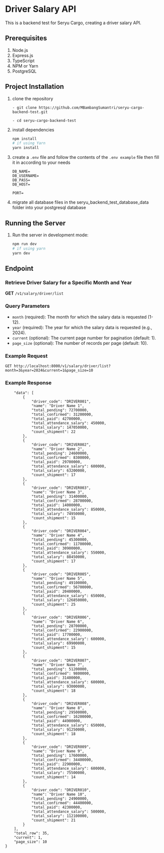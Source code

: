 # Driver Salary API

This is a backend test for Seryu Cargo, creating a driver salary API.

## Prerequisites

1. Node.js
2. Express.js
3. TypeScript
4. NPM or Yarn
5. PostgreSQL

## Project Installation

1. clone the repository

   ```
   - git clone https://github.com/MBambangSumantri/seryu-cargo-backend-test.git

   - cd seryu-cargo-backend-test
   ```

2. install dependencies

   ```bash
   npm install
   # if using Yarn
   yarn install
   ```

3. create a `.env` file and follow the contents of the `.env example` file then fill it in according to your needs

   ```
   DB_NAME=
   DB_USERNAME=
   DB_PASS=
   DB_HOST=

   PORT=
   ```

4. migrate all database files in the seryu_backend_test_database_data folder into your postgresql database

## Running the Server

1. Run the server in development mode:

   ```bash
   npm run dev
   # if using yarn
   yarn dev
   ```

## Endpoint

### Retrieve Driver Salary for a Specific Month and Year

**GET** `/v1/salary/driver/list`

### Query Parameters

- `month` (required): The month for which the salary data is requested (1-12).
- `year` (required): The year for which the salary data is requested (e.g., 2024).
- `current` (optional): The current page number for pagination (default: 1).
- `page_size` (optional): The number of records per page (default: 10).

### Example Request

```http
GET http://localhost:8000/v1/salary/driver/list?month=3&year=2024&current=1&page_size=10
```

### Example Response

```{
	"data": [
		{
			"driver_code": "DRIVER001",
			"name": "Driver Name 1",
			"total_pending": 72700000,
			"total_confirmed": 31200000,
			"total_paid": 42700000,
			"total_attendance_salary": 450000,
			"total_salary": 147050000,
			"count_shipment": 22
		},
		{
			"driver_code": "DRIVER002",
			"name": "Driver Name 2",
			"total_pending": 24600000,
			"total_confirmed": 8300000,
			"total_paid": 29700000,
			"total_attendance_salary": 600000,
			"total_salary": 63200000,
			"count_shipment": 17
		},
		{
			"driver_code": "DRIVER003",
			"name": "Driver Name 3",
			"total_pending": 31400000,
			"total_confirmed": 28700000,
			"total_paid": 14000000,
			"total_attendance_salary": 850000,
			"total_salary": 74950000,
			"count_shipment": 15
		},
		{
			"driver_code": "DRIVER004",
			"name": "Driver Name 4",
			"total_pending": 45300000,
			"total_confirmed": 11700000,
			"total_paid": 30900000,
			"total_attendance_salary": 550000,
			"total_salary": 88450000,
			"count_shipment": 17
		},
		{
			"driver_code": "DRIVER005",
			"name": "Driver Name 5",
			"total_pending": 49100000,
			"total_confirmed": 56700000,
			"total_paid": 20400000,
			"total_attendance_salary": 650000,
			"total_salary": 126850000,
			"count_shipment": 25
		},
		{
			"driver_code": "DRIVER006",
			"name": "Driver Name 6",
			"total_pending": 28700000,
			"total_confirmed": 22900000,
			"total_paid": 17700000,
			"total_attendance_salary": 600000,
			"total_salary": 69900000,
			"count_shipment": 15
		},
		{
			"driver_code": "DRIVER007",
			"name": "Driver Name 7",
			"total_pending": 51200000,
			"total_confirmed": 9800000,
			"total_paid": 31400000,
			"total_attendance_salary": 600000,
			"total_salary": 93000000,
			"count_shipment": 18
		},
		{
			"driver_code": "DRIVER008",
			"name": "Driver Name 8",
			"total_pending": 29500000,
			"total_confirmed": 16200000,
			"total_paid": 44900000,
			"total_attendance_salary": 650000,
			"total_salary": 91250000,
			"count_shipment": 18
		},
		{
			"driver_code": "DRIVER009",
			"name": "Driver Name 9",
			"total_pending": 17600000,
			"total_confirmed": 34400000,
			"total_paid": 22900000,
			"total_attendance_salary": 600000,
			"total_salary": 75500000,
			"count_shipment": 14
		},
		{
			"driver_code": "DRIVER010",
			"name": "Driver Name 10",
			"total_pending": 24900000,
			"total_confirmed": 44400000,
			"total_paid": 42300000,
			"total_attendance_salary": 500000,
			"total_salary": 112100000,
			"count_shipment": 21
		}
	],
	"total_row": 35,
	"current": 1,
	"page_size": 10
}
```
